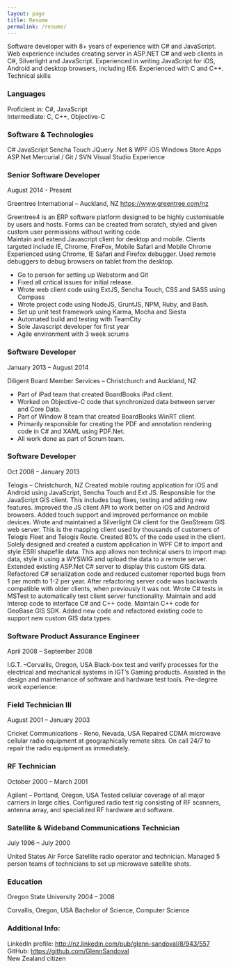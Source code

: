 ```yaml
---
layout: page
title: Resume
permalink: /resume/
---
```


Software developer with 8+ years of experience with C# and JavaScript. Web experience includes creating server in ASP.NET C# and web clients in C#, Silverlight and JavaScript. Experienced in writing JavaScript for iOS, Android and desktop browsers, including IE6. Experienced with C and C++.
Technical skills

### Languages
Proficient in: C#, JavaScript  
Intermediate: C, C++, Objective-C

### Software & Technologies
C#
JavaScript
Sencha Touch
JQuery
.Net & WPF
iOS
Windows Store Apps
ASP.Net
Mercurial / Git / SVN
Visual Studio
Experience

### Senior Software Developer
August 2014 - Present

Greentree International – Auckland, NZ
https://www.greentree.com/nz

Greentree4 is an ERP software platform designed to be highly customisable by users and hosts. Forms
can be created from scratch, styled and given custom user permissions without writing code.  
Maintain and extend Javascript client for desktop and mobile. Clients targeted include IE, Chrome, FireFox, Mobile Safari and Mobile Chrome
Experienced using Chrome, IE Safari and Firefox debugger. Used remote debuggers to debug browsers on tablet from the desktop.
* Go to person for setting up Webstorm and Git
* Fixed all critical issues for initial release.
* Wrote web client code using ExtJS, Sencha Touch, CSS and SASS using Compass
* Wrote project code using NodeJS, GruntJS, NPM, Ruby, and Bash.
* Set up unit test framework using Karma, Mocha and Siesta
* Automated build and testing with TeamCity
* Sole Javascript developer for first year
* Agile environment with 3 week scrums

### Software Developer
January 2013 – August 2014

Diligent Board Member Services – Christchurch and Auckland, NZ
* Part of iPad team that created BoardBooks iPad client.
* Worked on Objective-C code that synchronized data between server and Core Data.
* Part of Window 8 team that created BoardBooks WinRT client.
* Primarily responsible for creating the PDF and annotation rendering code in C# and XAML using PDF.Net.
* All work done as part of Scrum team.

### Software Developer
Oct 2008 – January 2013

Telogis – Christchurch, NZ
Created mobile routing application for iOS and Android using JavaScript, Sencha Touch and Ext JS.
Responsible for the JavaScript GIS client. This includes bug fixes, testing and adding new features.
Improved the JS client API to work better on iOS and Android browsers. Added touch support and improved performance on mobile devices.
Wrote and maintained a Silverlight C# client for the GeoStream GIS web server. This is the mapping client used by thousands of customers of Telogis Fleet and Telogis Route. Created 80% of the code used in the client.
Solely designed and created a custom application in WPF C# to import and style ESRI shapefile data. This app allows non technical users to import map data, style it using a WYSWIG and upload the data to a remote server. Extended existing ASP.Net C# server to display this custom GIS data.
Refactored C# serialization code and reduced customer reported bugs from 1 per month to 1-2 per year. After refactoring server code was backwards compatible with older clients, when previously it was not.
Wrote C# tests in MSTest to automatically test client server functionality.
Maintain and add Interop code to interface C# and C++ code.
Maintain C++ code for GeoBase GIS SDK. Added new code and refactored existing code to support new custom GIS data types.

### Software Product Assurance Engineer
April 2008 – September 2008

I.G.T. –Corvallis, Oregon, USA
Black-box test and verify processes for the electrical and mechanical systems in IGT’s Gaming products. Assisted in the design and maintenance of software and hardware test tools.
Pre-degree work experience:

### Field Technician III
August 2001 – January 2003

Cricket Communications  - Reno, Nevada, USA
Repaired CDMA microwave cellular radio equipment at geographically remote sites. On call 24/7 to repair the radio equipment as immediately.

### RF Technician
October 2000 – March 2001

Agilent – Portland, Oregon, USA
Tested cellular coverage of all major carriers in large cities. Configured radio test rig consisting of RF scanners, antenna array, and specialized RF hardware and software.

### Satellite & Wideband Communications Technician
July 1996 – July 2000

United States Air Force
Satellite radio operator and technician.
Managed 5 person teams of technicians to set up microwave satellite shots.

### Education

Oregon State University
2004 – 2008

Corvallis, Oregon, USA
Bachelor of Science, Computer Science


### Additional Info:
LinkedIn profile: http://nz.linkedin.com/pub/glenn-sandoval/8/943/557  
GitHub: https://github.com/GlennSandoval  
New Zealand citizen
